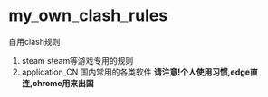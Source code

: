 # my_own_clash_rules
自用clash规则

1. steam steam等游戏专用的规则
2. application_CN 国内常用的各类软件 **请注意!个人使用习惯,edge直连,chrome用来出国** 
